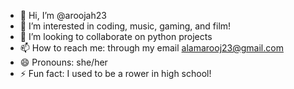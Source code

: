 - 👋 Hi, I’m @aroojah23
- 👀 I’m interested in coding, music, gaming, and film!
- 💞️ I’m looking to collaborate on python projects
- 📫 How to reach me: through my email alamarooj23@gmail.com
- 😄 Pronouns: she/her
- ⚡ Fun fact: I used to be a rower in high school!

<!---
aroojah23/aroojah23 is a ✨ special ✨ repository because its `README.md` (this file) appears on your GitHub profile.
You can click the Preview link to take a look at your changes.
--->
